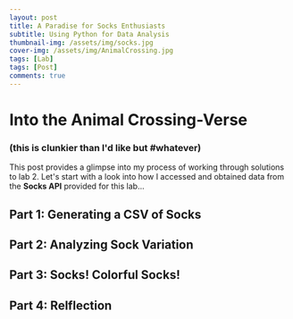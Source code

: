 ```yaml
---
layout: post
title: A Paradise for Socks Enthusiasts 
subtitle: Using Python for Data Analysis 
thumbnail-img: /assets/img/socks.jpg
cover-img: /assets/img/AnimalCrossing.jpg
tags: [Lab]
tags: [Post] 
comments: true
---
```


# Into the Animal Crossing-Verse 
### (this is clunkier than I'd like but #whatever) 

This post provides a glimpse into my process of working through solutions to lab 2. Let's start with a look into how I accessed and obtained data from the **Socks API** provided for this lab... 

## Part 1: Generating a CSV of Socks


## Part 2: Analyzing Sock Variation 


## Part 3: Socks! Colorful Socks!


## Part 4: Relflection

